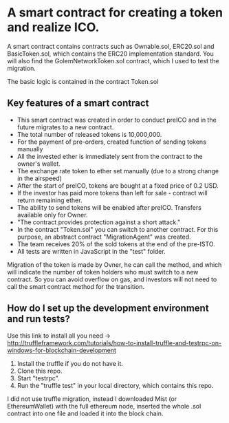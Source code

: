 # A smart contract for creating a token and realize ICO.


A smart contract contains contracts such as Ownable.sol, ERC20.sol and BasicToken.sol, which contains the ERC20 implementation standard. You will also find the GolemNetworkToken.sol contract, which I used to test the migration.

The basic logic is contained in the contract Token.sol

## Key features of a smart contract
- This smart contract was created in order to conduct preICO and in the future migrates to a new contract.
- The total number of released tokens is 10,000,000.
- For the payment of pre-orders, created function of sending tokens manually
- All the invested ether is immediately sent from the contract to the owner's wallet.
- The exchange rate token to ether set manually (due to a strong change in the airspeed)
- After the start of preICO, tokens are bought at a fixed price of 0.2 USD.
- If the investor has paid more tokens than left for sale - contract will return remaining ether.
- The ability to send tokens will be enabled after preICO. Transfers available only for Owner.
- "The contract provides protection against a short attack."
- In the contract "Token.sol" you can switch to another contract. For this purpose, an abstract contract "MigrationAgent" was created.
- The team receives 20% of the sold tokens at the end of the pre-ISTO.
- All tests are written in JavaScript in the "test" folder.

Migration of the token is made by Ovner, he can call the method, and which will indicate the number of token holders who must switch to a new contract. So you can avoid overflow on gas, and investors will not need to call the smart contract method for the transition.

## How do I set up the development environment and run tests?

Use this link to install all you need -> http://truffleframework.com/tutorials/how-to-install-truffle-and-testrpc-on-windows-for-blockchain-development

1. Install the truffle if you do not have it.
2. Clone this repo.
3. Start "testrpc".
4. Run the "truffle test" in your local directory, which contains this repo.

I did not use truffle migration, instead I downloaded Mist (or EthereumWallet) with the full ethereum node, inserted the whole .sol contract into one file and loaded it into the block chain.
